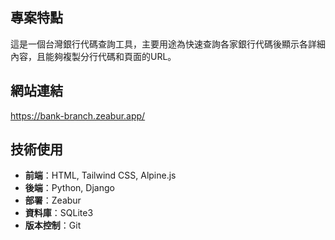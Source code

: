 ## 專案特點
這是一個台灣銀行代碼查詢工具，主要用途為快速查詢各家銀行代碼後顯示各詳細內容，且能夠複製分行代碼和頁面的URL。

## 網站連結
https://bank-branch.zeabur.app/

## 技術使用
- **前端**：HTML, Tailwind CSS, Alpine.js
- **後端**：Python, Django
- **部署**：Zeabur
- **資料庫**：SQLite3
- **版本控制**：Git